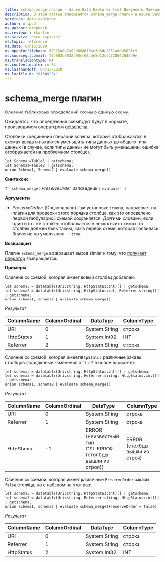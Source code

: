 ```yaml
---
title: schema_merge плагин - Azure Data Explorer (ru) Документы Майкрософт
description: В этой статье описывается schema_merge плагин в Azure Data Explorer.
services: data-explorer
author: orspod
ms.author: orspodek
ms.reviewer: rkarlin
ms.service: data-explorer
ms.topic: reference
ms.date: 03/16/2020
ms.openlocfilehash: 67326a0e7a92d064613ee3a3de2851addb502fc9
ms.sourcegitcommit: 47a002b7032a05ef67c4e5e12de7720062645e9e
ms.translationtype: MT
ms.contentlocale: ru-RU
ms.lasthandoff: 04/15/2020
ms.locfileid: "81509254"
---
```

# <a name="schema_merge-plugin"></a>schema_merge плагин

Слияние табликовых определений схемы в единую схему. 

Ожидается, что определения схембудут будут в формате, производимом оператором [getschema.](./getschemaoperator.md)

Столбики соединений операций schema, которые отображаются в схемах ввода и пытаются уменьшить типы данных до общего типа данных (в случае, если типы данных не могут быть уменьшены, ошибка отображается на проблемном столбце).

```kusto
let Schema1=Table1 | getschema;
let Schema2=Table2 | getschema;
union Schema1, Schema2 | evaluate schema_merge()
```

**Синтаксис**

`T``schema_merge(` *PreserveOrder* Заповедник `|` `evaluate``)`

**Аргументы**

* *PreserveOrder*: (Опционально) При установке `true`на, направляет на плагин для проверки этого порядка столбца, как это определено первой таббуларной схемой сохраняется. Другими словами, если один и тот же столбец отображается в нескольких схемах, то столбец должен быть таким, как в первой схеме, которая появилась. Значение по умолчанию — `true`.

**Возвращает**

Плагин `schema_merge` возвращает выход simiar к тому, что [получает оператор](./getschemaoperator.md) возвращается.

**Примеры**

Слияние со схемой, которая имеет новый столбец добавлен:

```kusto
let schema1 = datatable(Uri:string, HttpStatus:int)[] | getschema;
let schema2 = datatable(Uri:string, HttpStatus:int, Referrer:string)[] | getschema;
union schema1, schema2 | evaluate schema_merge()
```

*Результат*

|ColumnName | ColumnOrdinal | DataType | ColumnType|
|---|---|---|---|
|URI|0|System.String|строка|
|HttpStatus|1|System.Int32|INT|
|Referrer|2|System.String|строка|

Слияние со схемой, которая имеет`HttpStatus` различные заказы столбцов (порядковые изменения от `1` к `2` в новом варианте):

```kusto
let schema1 = datatable(Uri:string, HttpStatus:int)[] | getschema;
let schema2 = datatable(Uri:string, Referrer:string, HttpStatus:int)[] | getschema;
union schema1, schema2 | evaluate schema_merge()
```

*Результат*

|ColumnName | ColumnOrdinal | DataType | ColumnType|
|---|---|---|---|
|URI|0|System.String|строка|
|Referrer|1|System.String|строка|
|HttpStatus|-1|ERROR (неизвестный тип CSL:ERROR (столбцы вышли из строя))|ERROR (столбцы вышли из строя)|

Слияние со схемой, которая имеет различные `PreserveOrder` заказы `false` столбца, но с набором на этот раз:

```kusto
let schema1 = datatable(Uri:string, HttpStatus:int)[] | getschema;
let schema2 = datatable(Uri:string, Referrer:string, HttpStatus:int)[] | getschema;
union schema1, schema2 | evaluate schema_merge(PreserveOrder = false)
```

*Результат*

|ColumnName | ColumnOrdinal | DataType | ColumnType|
|---|---|---|---|
|URI|0|System.String|строка
|Referrer|1|System.String|строка
|HttpStatus|2|System.Int32|INT|